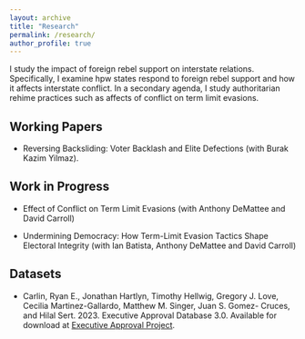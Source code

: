 ```yaml
---
layout: archive
title: "Research"
permalink: /research/
author_profile: true
---
```



I study the impact of foreign rebel support on interstate relations. Specifically, I examine hpw states respond to foreign rebel support and how it affects interstate conflict. In a secondary agenda, I study authoritarian rehime practices such as affects of conflict on term limit evasions. 


## Working Papers

- Reversing Backsliding: Voter Backlash and Elite Defections (with Burak Kazim Yilmaz).


## Work in Progress


- Effect of Conflict on Term Limit Evasions (with Anthony DeMattee and David Carroll)
  
- Undermining Democracy: How Term-Limit Evasion Tactics Shape Electoral Integrity (with Ian Batista, Anthony DeMattee and David Carroll)


## Datasets 


- Carlin, Ryan E., Jonathan Hartlyn, Timothy Hellwig, Gregory J. Love, Cecilia Martinez-Gallardo, Matthew M. Singer, Juan S. Gomez- Cruces, and Hilal Sert. 2023. Executive Approval Database 3.0. Available for download at [Executive Approval Project](https://executiveapproval.org/download/).
